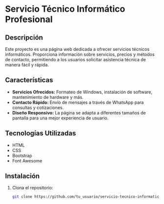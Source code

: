 # Servicio Técnico Informático Profesional

## Descripción
Este proyecto es una página web dedicada a ofrecer servicios técnicos informáticos. Proporciona información sobre servicios, precios y métodos de contacto, permitiendo a los usuarios solicitar asistencia técnica de manera fácil y rápida.

## Características
- **Servicios Ofrecidos:** Formateo de Windows, instalación de software, mantenimiento de hardware y más.
- **Contacto Rápido:** Envío de mensajes a través de WhatsApp para consultas y cotizaciones.
- **Diseño Responsivo:** La página se adapta a diferentes tamaños de pantalla para una mejor experiencia de usuario.

## Tecnologías Utilizadas
- HTML
- CSS
- Bootstrap
- Font Awesome

## Instalación
1. Clona el repositorio:
   ```bash
   git clone https://github.com/tu_usuario/servicio-tecnico-informatico.git

